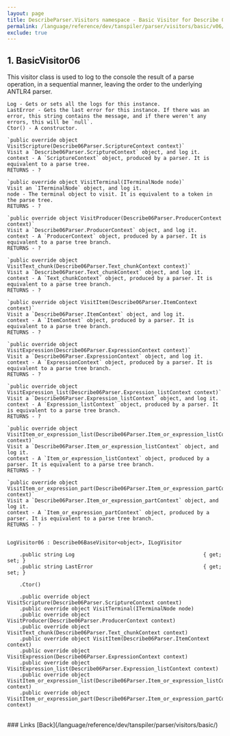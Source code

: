 ```yaml
---
layout: page
title: DescribeParser.Visitors namespace - Basic Visitor for Describe 0.6
permalink: /language/reference/dev/tanspiler/parser/visitors/basic/v06/
exclude: true
---
```

## 1. BasicVisitor06

This visitor class is used to log to the console the result of a parse operation, in a sequential manner, leaving the order to the underlying ANTLR4 parser.

	Log - Gets or sets all the logs for this instance.
	LastError - Gets the last error for this instance. If there was an error, this string contains the message, and if there weren't any errors, this will be `null`.
	Ctor() - A constructor.

	`public override object VisitScripture(Describe06Parser.ScriptureContext context)`
	Visit a `Describe06Parser.ScriptureContext` object, and log it.
	context - A `ScriptureContext` object, produced by a parser. It is equivalent to a parse tree.
	RETURNS - ?

	`public override object VisitTerminal(ITerminalNode node)`
	Visit an `ITerminalNode` object, and log it.
	node - The terminal object to visit. It is equivalent to a token in the parse tree.
	RETURNS - ?

	`public override object VisitProducer(Describe06Parser.ProducerContext context)`
	Visit a `Describe06Parser.ProducerContext` object, and log it.
	context - A `ProducerContext` object, produced by a parser. It is equivalent to a parse tree branch.
	RETURNS - ?

	`public override object VisitText_chunk(Describe06Parser.Text_chunkContext context)`
	Visit a `Describe06Parser.Text_chunkContext` object, and log it.
	context - A `Text_chunkContext` object, produced by a parser. It is equivalent to a parse tree branch.
	RETURNS - ?

	`public override object VisitItem(Describe06Parser.ItemContext context)`
	Visit a `Describe06Parser.ItemContext` object, and log it.
	context - A `ItemContext` object, produced by a parser. It is equivalent to a parse tree branch.
	RETURNS - ?

	`public override object VisitExpression(Describe06Parser.ExpressionContext context)`
	Visit a `Describe06Parser.ExpressionContext` object, and log it.
	context - A `ExpressionContext` object, produced by a parser. It is equivalent to a parse tree branch.
	RETURNS - ?

	`public override object VisitExpression_list(Describe06Parser.Expression_listContext context)`
	Visit a `Describe06Parser.Expression_listContext` object, and log it.
	context - A `Expression_listContext` object, produced by a parser. It is equivalent to a parse tree branch.
	RETURNS - ?

	`public override object VisitItem_or_expression_list(Describe06Parser.Item_or_expression_listContext context)`
	Visit a `Describe06Parser.Item_or_expression_listContext` object, and log it.
	context - A `Item_or_expression_listContext` object, produced by a parser. It is equivalent to a parse tree branch.
	RETURNS - ?

	`public override object VisitItem_or_expression_part(Describe06Parser.Item_or_expression_partContext context)`
	Visit a `Describe06Parser.Item_or_expression_partContext` object, and log it.
	context - A `Item_or_expression_partContext` object, produced by a parser. It is equivalent to a parse tree branch.
	RETURNS - ?


	LogVisitor06 : Describe06BaseVisitor<object>, ILogVisitor

		.public string Log                                          { get; set; }
		.public string LastError                                    { get; set; }

		.Ctor()

		.public override object VisitScripture(Describe06Parser.ScriptureContext context)
		.public override object VisitTerminal(ITerminalNode node)
		.public override object VisitProducer(Describe06Parser.ProducerContext context)
		.public override object VisitText_chunk(Describe06Parser.Text_chunkContext context)
		.public override object VisitItem(Describe06Parser.ItemContext context)
		.public override object VisitExpression(Describe06Parser.ExpressionContext context)
		.public override object VisitExpression_list(Describe06Parser.Expression_listContext context)
		.public override object VisitItem_or_expression_list(Describe06Parser.Item_or_expression_listContext context)
		.public override object VisitItem_or_expression_part(Describe06Parser.Item_or_expression_partContext context)


<br>
### Links
[Back](/language/reference/dev/tanspiler/parser/visitors/basic/)